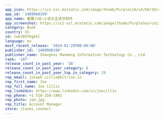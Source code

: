 ```yaml
---
app_icon: https://is1-ssl.mzstatic.com/image/thumb/Purple116/v4/69/20/ce/6920ce36-1a6d-b4de-8954-c962c9a074b7/AppIcon-0-1x_U007emarketing-0-7-0-85-220-0.png/1024x1024bb.png
app_id: '1489960199'
app_name: 番薯小说—小说大全读书软件
app_screenshot: https://is1-ssl.mzstatic.com/image/thumb/PurpleSource116/v4/47/ce/29/47ce2968-1cbf-096e-39f6-63150df79c20/7e7292b9-fd72-44eb-8ac3-53476d443547__U753b_U677f_1.jpg/1284x2778bb.png
category: Book
country: US
id: twUJ05YKgkkl
language: en
most_recent_release: '2024-01-29T00:00:00'
publisher_id: '1489960198'
publisher_name: Shanghai Manmeng Information Technology Co., Ltd.
rank: '107'
release_count_in_past_year: '38'
release_count_in_past_year_category: 8
release_count_in_past_year_top_in_category: 29
rep_email: joseph.cillis@bitrise.io
rep_first_name: Joe
rep_full_name: Joe Cillis
rep_linkedin: https://www.linkedin.com/in/joecillis
rep_phone: +1 518-258-1902
rep_photo: joe.jpg
rep_title: Account Manager
store: itunes_connect
---
```

